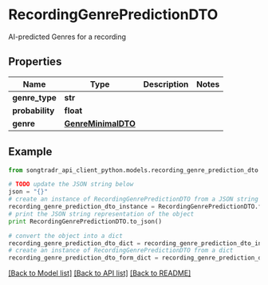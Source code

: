 # RecordingGenrePredictionDTO

AI-predicted Genres for a recording

## Properties
Name | Type | Description | Notes
------------ | ------------- | ------------- | -------------
**genre_type** | **str** |  | 
**probability** | **float** |  | 
**genre** | [**GenreMinimalDTO**](GenreMinimalDTO.md) |  | 

## Example

```python
from songtradr_api_client_python.models.recording_genre_prediction_dto import RecordingGenrePredictionDTO

# TODO update the JSON string below
json = "{}"
# create an instance of RecordingGenrePredictionDTO from a JSON string
recording_genre_prediction_dto_instance = RecordingGenrePredictionDTO.from_json(json)
# print the JSON string representation of the object
print RecordingGenrePredictionDTO.to_json()

# convert the object into a dict
recording_genre_prediction_dto_dict = recording_genre_prediction_dto_instance.to_dict()
# create an instance of RecordingGenrePredictionDTO from a dict
recording_genre_prediction_dto_form_dict = recording_genre_prediction_dto.from_dict(recording_genre_prediction_dto_dict)
```
[[Back to Model list]](../README.md#documentation-for-models) [[Back to API list]](../README.md#documentation-for-api-endpoints) [[Back to README]](../README.md)


